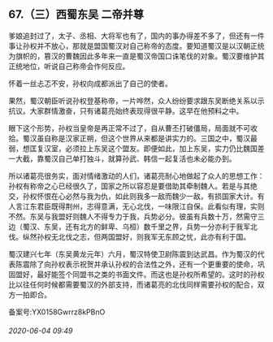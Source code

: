 ## 67.（三）西蜀东吴 二帝并尊
爹娘追封过了，太子、丞相、大将军也有了，国内的事办得差不多了，但还有一件事让孙权并不放心，那就是盟国蜀汉对自己称帝的态度。要知道蜀汉是以汉朝正统为旗帜的，篡汉的曹魏因此多年来一直是蜀汉帝国口诛笔伐的对象。蜀汉要维护其正统地位，听说自己称帝会作何反应。



怀着一丝忐忑不安，孙权向成都派出了自己的使者。



果然，蜀汉朝臣听说孙权登基称帝，一片哗然，众人纷纷要求跟东吴断绝关系以示抗议。大家群情激奋，只有诸葛亮始终表现得很平静。这早在他预料之中。



眼下这个形势，孙权当皇帝是再正常不过了，自从曹丕打破僵局，局面就不可收拾。蜀汉虽自称是汉家正朔，但这个世界从来都是讲实力的。三国之中，蜀汉最弱，想匡复汉室，必须拉上东吴这个盟友。即便如此，加上东吴，实力仍比魏国差一大截，靠蜀汉自己单打独斗，就算孙武、韩信一起复活也未必能办到。



所以诸葛亮很务实，面对情绪激动的人们，诸葛亮耐心地做起了众人的思想工作：孙权有称帝之心已经很久了，国家之所以容忍是要借助其牵制魏人。若是与其绝交，孙权怀恨在心必然与我为仇，如此则我多一敌而魏少一敌，有损国家大计。有人言江东君臣既得荆州，志得意满，无心北伐，一味限江自保。此看似有理，实则不然。东吴与我盟好则魏人不得专力于我，兵势必分。彼虽有兵数十万，然需守三边（蜀汉、东吴，还有北方的鲜卑、乌桓）数千里之界，兵势一分亦利于我军北伐。纵然孙权无北伐之志，但两国盟好，则我军无东顾之忧，此亦有利于国。



蜀汉建兴七年（东吴黄龙元年）六月，蜀汉特使卫尉陈震到达武昌。作为蜀汉的代表陈震除了向孙权表示祝贺并承认孙权的合法性之外，还有一个更重要的使命，巩固盟好，最好能签个同盟书之类的书面文件。而这也是孙权所希望的。这时的孙权比以往任何时候都需要蜀汉的外部支持，而诸葛亮的北伐同样需要孙权的配合，双方一拍即合。



备案号:YX0158Gwrrz8kPBnO


###### 2020-06-04 09:49
